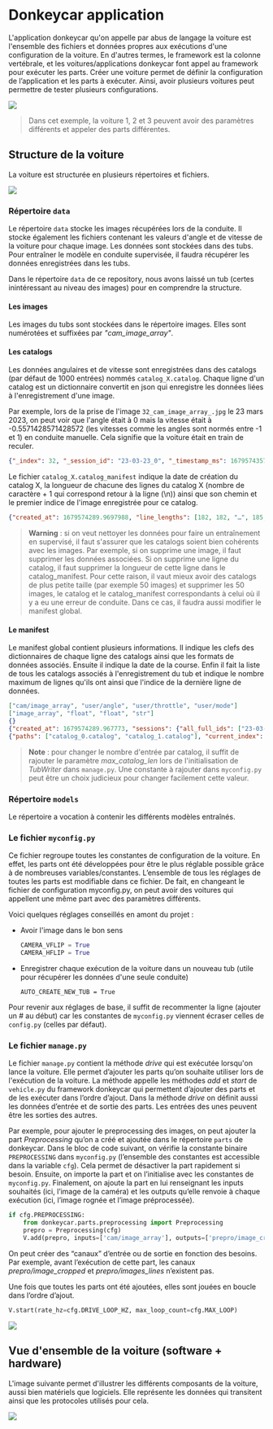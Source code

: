 # Donkeycar application

L'application donkeycar qu'on appelle par abus de langage la voiture est l'ensemble des fichiers et données propres aux exécutions d'une configuration de la voiture. En d'autres termes, le framework est la colonne vertébrale, et les voitures/applications donkeycar font appel au framework pour exécuter les parts. Créer une voiture permet de définir la configuration de l’application et les parts à exécuter. Ainsi, avoir plusieurs voitures peut permettre de tester plusieurs configurations. 

![](../README_imgs/cars-configs.png)

> Dans cet exemple, la voiture 1, 2 et 3 peuvent avoir des paramètres différents et appeler des parts différentes.


## Structure de la voiture

La voiture est structurée en plusieurs répertoires et fichiers.

![](../README_imgs/car-structure.png)

### Répertoire ```data```

Le répertoire ```data``` stocke les images récupérées lors de la conduite. Il stocke également les fichiers contenant les valeurs d'angle et de vitesse de la voiture pour chaque image. Les données sont stockées dans des tubs. Pour entraîner le modèle en conduite supervisée, il faudra récupérer les données enregistrées dans les tubs.

Dans le répertoire ```data``` de ce repository, nous avons laissé un tub (certes inintéressant au niveau des images) pour en comprendre la structure.

#### Les images
Les images du tubs sont stockées dans le répertoire images. Elles sont numérotées et suffixées par *"_cam_image_array_"*.

#### Les catalogs
Les données angulaires et de vitesse sont enregistrées dans des catalogs (par défaut de 1000 entrées) nommés ```catalog_X.catalog```.
Chaque ligne d'un catalog est un dictionnaire convertit en json qui enregistre les données liées à l'enregistrement d'une image.

Par exemple, lors de la prise de l'image ```32_cam_image_array_.jpg``` le 23 mars 2023, on peut voir que l'angle était à 0 mais la vitesse était à -0.5571428571428572 (les vitesses comme les angles sont normés entre -1 et 1) en conduite manuelle. Cela signifie que la voiture était en train de reculer.

```json
{"_index": 32, "_session_id": "23-03-23_0", "_timestamp_ms": 1679574357691, "cam/image_array": "32_cam_image_array_.jpg", "user/angle": 0.0, "user/mode": "user", "user/throttle": -0.5571428571428572}
```

Le fichier ```catalog_X.catalog_manifest``` indique la date de création du catalog X, la longueur de chacune des lignes du catalog X (nombre de caractère + 1 qui correspond retour à la ligne (\n)) ainsi que son chemin et le premier indice de l'image enregistrée pour ce catalog.

```json
{"created_at": 1679574289.9697988, "line_lengths": [182, 182, "…", 185, 185, 185], "path": "catalog_0.catalog_manifest", "start_index": 0}
```

> __Warning__ : si on veut nettoyer les données pour faire un entraînement en supervisé, il faut s'assurer que les catalogs soient bien cohérents avec les images. Par exemple, si on supprime une image, il faut supprimer les données associées. Si on supprime une ligne du catalog, il faut supprimer la longueur de cette ligne dans le catalog_manifest. Pour cette raison, il vaut mieux avoir des catalogs de plus petite taille (par exemple 50 images) et supprimer les 50 images, le catalog et le catalog_manifest correspondants à celui où il y a eu une erreur de conduite. Dans ce cas, il faudra aussi modifier le manifest global.

#### Le manifest

Le manifest global contient plusieurs informations. Il indique les clefs des dictionnaires de chaque ligne des catalogs ainsi que les formats de données associés. Ensuite il indique la date de la course. Enfin il fait la liste de tous les catalogs associés à l'enregistrement du tub et indique le nombre maximum de lignes qu'ils ont ainsi que l'indice de la dernière ligne de données.

```json
["cam/image_array", "user/angle", "user/throttle", "user/mode"]
["image_array", "float", "float", "str"]
{}
{"created_at": 1679574289.967773, "sessions": {"all_full_ids": ["23-03-23_0"], "last_id": 0, "last_full_id": "23-03-23_0"}}
{"paths": ["catalog_0.catalog", "catalog_1.catalog"], "current_index": 79, "max_len": 50, "deleted_indexes": []}
```

> __Note__ : pour changer le nombre d'entrée par catalog, il suffit de rajouter le paramètre *max_catalog_len* lors de l'initialisation de *TubWriter* dans ```manage.py```. Une constante à rajouter dans ```myconfig.py``` peut être un choix judicieux pour changer facilement cette valeur.

### Répertoire ```models```

Le répertoire a vocation à contenir les différents modèles entraînés.

### Le fichier ```myconfig.py```
Ce fichier regroupe toutes les constantes de configuration de la voiture. En effet, les parts ont été développées pour être le plus réglable possible grâce à de nombreuses variables/constantes. L’ensemble de tous les réglages de toutes les parts est modifiable dans ce fichier. De fait, en changeant le fichier de configuration myconfig.py, on peut avoir des voitures qui appellent une même part avec des paramètres différents.

Voici quelques réglages conseillés en amont du projet :

- Avoir l'image dans le bon sens

    ```python
    CAMERA_VFLIP = True
    CAMERA_HFLIP = True
    ```

- Enregistrer chaque exécution de la voiture dans un nouveau tub (utile pour récupérer les données d'une seule conduite)

    ```
    AUTO_CREATE_NEW_TUB = True
    ```

Pour revenir aux réglages de base, il suffit de recommenter la ligne (ajouter un # au début) car les constantes de ```myconfig.py``` viennent écraser celles de ```config.py``` (celles par défaut).

### Le fichier ```manage.py```

Le fichier ```manage.py``` contient la méthode *drive* qui est exécutée lorsqu'on lance la voiture. Elle permet d’ajouter les parts qu’on souhaite utiliser lors de l'exécution de la voiture. La méthode appelle les méthodes *add* et *start* de ```vehicle.py``` du framework donkeycar qui permettent d’ajouter des parts et de les exécuter dans l’ordre d’ajout. Dans la méthode *drive* on définit aussi les données d’entrée et de sortie des parts. Les entrées des unes peuvent être les sorties des autres. 

Par exemple, pour ajouter le preprocessing des images, on peut ajouter la part *Preprocessing* qu’on a créé et ajoutée dans le répertoire ```parts``` de donkeycar. Dans le bloc de code suivant, on vérifie la constante binaire ```PREPROCESSING``` dans ```myconfig.py``` (l’ensemble des constantes est accessible dans la variable ```cfg```). Cela permet de désactiver la part rapidement si besoin. Ensuite, on importe la part et on l’initialise avec les constantes de ```myconfig.py```. Finalement, on ajoute la part en lui renseignant les inputs souhaités (ici, l’image de la caméra) et les outputs qu’elle renvoie à chaque exécution (ici, l’image rognée et l’image préprocessée).

```python
if cfg.PREPROCESSING:
    from donkeycar.parts.preprocessing import Preprocessing
    prepro = Preprocessing(cfg)
    V.add(prepro, inputs=['cam/image_array'], outputs=['prepro/image_cropped', 'prepro/image_lines'])
```

On peut créer des “canaux” d’entrée ou de sortie en fonction des besoins. Par exemple, avant l’exécution de cette part, les canaux *prepro/image_cropped* et *prepro/images_lines* n’existent pas.

Une fois que toutes les parts ont été ajoutées, elles sont jouées en boucle dans l’ordre d’ajout.

```python
V.start(rate_hz=cfg.DRIVE_LOOP_HZ, max_loop_count=cfg.MAX_LOOP)
```

![](../README_imgs/parts-exec.png)


## Vue d'ensemble de la voiture (software + hardware)

L'image suivante permet d'illustrer les différents composants de la voiture, aussi bien matériels que logiciels. Elle représente les données qui transitent ainsi que les protocoles utilisés pour cela.

![](../README_imgs/donkeycar-full.png)
